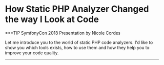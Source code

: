 # How Static PHP Analyzer Changed the way I Look at Code

***TIP
SymfonyCon 2018 Presentation by Nicole Cordes

Let me introduce you to the world of static PHP code analyzers. I'd like to show you which tools exists, how to use them and how they help you to improve your code quality.
***